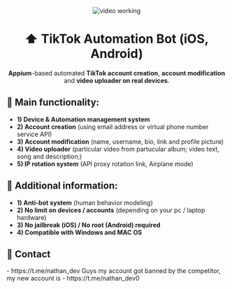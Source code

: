 <p align="center">
<img src="https://github.com/nathandev0/Tiktok_Automation_Bot/blob/94aee6f5529a2add1044206bfd6cd92670269aea/Demo.gif" alt="video working"/>
</p>
<h1 align="center"> ⬆️ TikTok Automation Bot (iOS, Android) </h1>
<p align="center"><strong>Appium</strong>-based automated <strong>TikTok account creation</strong>, <strong>account modification</strong> and <strong>video uploader on real devices</strong>.</p>
<h2 id="contact"> 👀 Main functionality:</h2>

- **1) Device & Automation management system**
- **2) Account creation** (using email address or virtual phone number service API)
- **3) Account modification** (name, username, bio, link and profile picture)
- **4) Video uploader** (particular video from partucular album; video text, song and description;)
- **5) IP rotation system** (API proxy rotation link, Airplane mode)

<h2 id="contact"> 📝 Additional information: </h2>

- **1) Anti-bot system** (human behavior modeling)
- **2) No limit on devices / accounts** (depending on your pc / laptop hardware)
- **3) No jailbreak (iOS) / No root (Android) required**
- **4) Compatible with Windows and MAC OS**

<h2 id="contact"> 💬 Contact</h2>
- https://t.me/nathan_dev
Guys my account got banned by the competitor, my new account is - https://t.me/nathan_dev0

